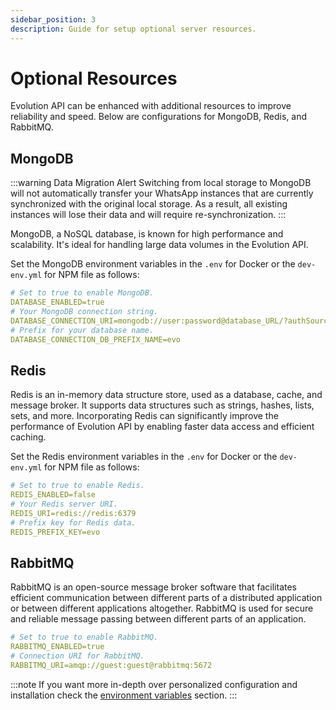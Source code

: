 ```yaml
---
sidebar_position: 3
description: Guide for setup optional server resources.
---
```


# Optional Resources

Evolution API can be enhanced with additional resources to improve reliability and speed. Below are configurations for MongoDB, Redis, and RabbitMQ.

## MongoDB

:::warning Data Migration Alert
Switching from local storage to MongoDB will not automatically transfer your WhatsApp instances that are currently synchronized with the original local storage. As a result, all existing instances will lose their data and will require re-synchronization.
:::

MongoDB, a NoSQL database, is known for high performance and scalability. It's ideal for handling large data volumes in the Evolution API.

Set the MongoDB environment variables in the `.env` for Docker or the `dev-env.yml` for NPM file as follows:

```yaml title=".env or dev-env.yml" showLineNumbers
# Set to true to enable MongoDB.
DATABASE_ENABLED=true
# Your MongoDB connection string.
DATABASE_CONNECTION_URI=mongodb://user:password@database_URL/?authSource=admin&readPreference=primary&ssl=false&directConnection=true
# Prefix for your database name.
DATABASE_CONNECTION_DB_PREFIX_NAME=evo
```

## Redis

Redis is an in-memory data structure store, used as a database, cache, and message broker. It supports data structures such as strings, hashes, lists, sets, and more. Incorporating Redis can significantly improve the performance of Evolution API by enabling faster data access and efficient caching.

Set the Redis environment variables in the `.env` for Docker or the `dev-env.yml` for NPM file as follows:

```yaml title=".env or dev-env.yml" showLineNumbers
# Set to true to enable Redis.
REDIS_ENABLED=false
# Your Redis server URI.
REDIS_URI=redis://redis:6379
# Prefix key for Redis data.
REDIS_PREFIX_KEY=evo
```


## RabbitMQ
RabbitMQ is an open-source message broker software that facilitates efficient communication between different parts of a distributed application or between different applications altogether. RabbitMQ is used for secure and reliable message passing between different parts of an application.

```yaml title=".env or dev-env.yml" showLineNumbers
# Set to true to enable RabbitMQ.
RABBITMQ_ENABLED=true
# Connection URI for RabbitMQ.
RABBITMQ_URI=amqp://guest:guest@rabbitmq:5672
```

:::note
If you want more in-depth over personalized configuration and installation check the [environment variables](/docs/01-Get%20Started/Environment%20Variables.md) section.
:::